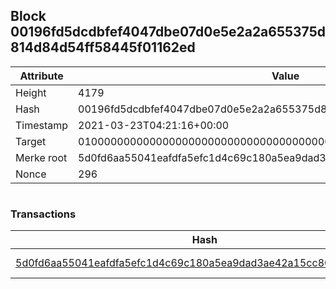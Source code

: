 ## Block 00196fd5dcdbfef4047dbe07d0e5e2a2a655375d814d84d54ff58445f01162ed

Attribute | Value
--- | ---
Height | 4179
Hash | 00196fd5dcdbfef4047dbe07d0e5e2a2a655375d814d84d54ff58445f01162ed
Timestamp | 2021-03-23T04:21:16+00:00
Target | 0100000000000000000000000000000000000000000000000000000000000000
Merke root | 5d0fd6aa55041eafdfa5efc1d4c69c180a5ea9dad3ae42a15cc80f5f3ee6da07
Nonce | 296

```

```

### Transactions

Hash | Amount
--- | ---
[5d0fd6aa55041eafdfa5efc1d4c69c180a5ea9dad3ae42a15cc80f5f3ee6da07](5d0fd6aa55041eafdfa5efc1d4c69c180a5ea9dad3ae42a15cc80f5f3ee6da07.md) | 10.00000000 SKEPTI 
